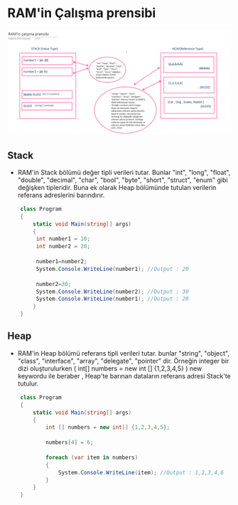 # RAM'in Çalışma prensibi
![alt text](https://github.com/oguzkose/stack-and-heap/blob/main/stack-heap.jpg)
## Stack 
- RAM'in Stack bölümü değer tipli verileri tutar. Bunlar "int", "long", "float", "double", "decimal", "char", "bool", "byte", "short", "struct", "enum" gibi değişken tipleridir. Buna ek olarak Heap bölümünde tutulan verilerin referans adreslerini barındırır.
```csharp
    class Program
    {
        static void Main(string[] args)
        {
         int number1 = 10;
         int number2 = 20;

         number1=number2; 
         System.Console.WriteLine(number1); //Output : 20

         number2=30;
         System.Console.WriteLine(number2); //Output : 30
         System.Console.WriteLine(number1); //Output : 20
        }
    }
```  

## Heap
- RAM'in Heap bölümü referans tipli verileri tutar. bunlar "string", "object", "class", "interface", "array", "delegate", "pointer" dir. Örneğin integer bir dizi oluşturulurken ( int[] numbers = new int [] {1,2,3,4,5} ) new keywordu ile beraber , Heap'te barınan dataların referans adresi Stack'te tutulur.
```csharp
    class Program
    {
        static void Main(string[] args)
        {
            int [] numbers = new int[] {1,2,3,4,5};

            numbers[4] = 6;

            foreach (var item in numbers)
            {
                System.Console.WriteLine(item); //Output : 1,2,3,4,6
            }
        }
    }
``` 